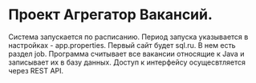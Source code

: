 # Проект Агрегатор Вакансий.

Система запускается по расписанию. Период запуска указывается в настройках - app.properties. 
Первый сайт будет sql.ru. В нем есть раздел job. Программа считывает все вакансии относящие к Java и записывает их в базу данных.
Доступ к интерфейсу осущесвтляется через REST API.
